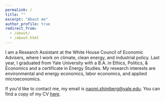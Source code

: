 ```yaml
---
permalink: /
title: ""
excerpt: "About me"
author_profile: true
redirect_from: 
  - /about/
  - /about.html
---
```


I am a Research Assistant at the White House Council of Economic Advisers, where I work on climate, clean energy, and industrial policy. Last year, I graduated from Yale University with a B.A. in Ethics, Politics, & Economics and a certificate in Energy Studies. My research interests are environmental and energy economics, labor economics, and applied microeconomics. 

If you'd like to contact me, my email is naomi.shimberg@yale.edu. You can find a copy of my CV [here](https://naomishimberg.github.io/files/ShimbergCV.pdf).
